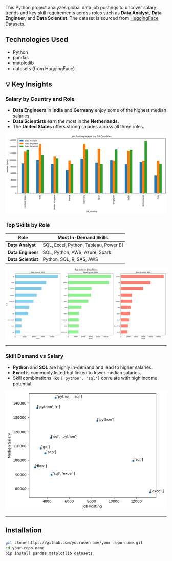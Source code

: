 This Python project analyzes global data job postings to uncover salary trends and key skill requirements across roles such as **Data Analyst**, **Data Engineer**, and **Data Scientist**. The dataset is sourced from [HuggingFace Datasets](https://huggingface.co/datasets/lukebarousse/data_jobs).

## Technologies Used

- Python
- pandas
- matplotlib
- datasets (from HuggingFace)

## 💡 Key Insights

### Salary by Country and Role

- **Data Engineers** in **India** and **Germany** enjoy some of the highest median salaries.
- **Data Scientists** earn the most in the **Netherlands**.
- The **United States** offers strong salaries across all three roles.

![Alt Text](https://github.com/Sofiya-Banmala/Python-Project/blob/main/jobposting.png)

### Top Skills by Role

| Role | Most In-Demand Skills |
|------|------------------------|
| **Data Analyst** | SQL, Excel, Python, Tableau, Power BI |
| **Data Engineer** | SQL, Python, AWS, Azure, Spark |
| **Data Scientist** | Python, SQL, R, SAS, AWS |

![Alt Text](https://github.com/Sofiya-Banmala/Python-Project/blob/main/jobroles.png)

---

### Skill Demand vs Salary

- **Python** and **SQL** are highly in-demand and lead to higher salaries.
- **Excel** is commonly listed but linked to lower median salaries.
- Skill combinations like `['python', 'sql']` correlate with high income potential.

![Alt Text](https://github.com/Sofiya-Banmala/Python-Project/blob/main/top10skills.png)

---

## Installation

```bash
git clone https://github.com/yourusername/your-repo-name.git
cd your-repo-name
pip install pandas matplotlib datasets
